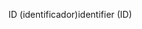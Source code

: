 <span data-ttu-id="bbb20-101">ID (identificador)</span><span class="sxs-lookup"><span data-stu-id="bbb20-101">identifier (ID)</span></span>